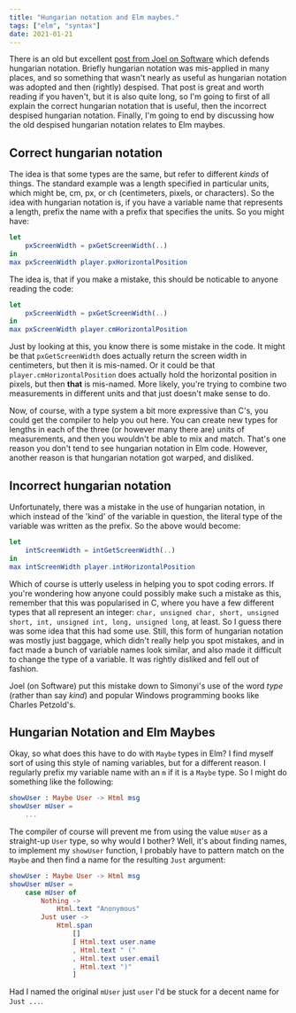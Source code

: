 ```yaml
---
title: "Hungarian notation and Elm maybes."
tags: ["elm", "syntax"]
date: 2021-01-21
---
```


There is an old but excellent [post from Joel on Software](https://www.joelonsoftware.com/2005/05/11/making-wrong-code-look-wrong/) which defends hungarian notation. Briefly hungarian notation was mis-applied in many places, and so something that wasn't nearly as useful as hungarian notation was adopted and then (rightly) despised. That post is great and worth reading if you haven't, but it is also quite long, so I'm going to first of all explain the correct hungarian notation that is useful, then the incorrect despised hungarian notation.  Finally, I'm going to end by discussing how the old despised hungarian notation relates to Elm maybes.

## Correct hungarian notation

The idea is that some types are the same, but refer to different *kinds* of things. The standard example was a length specified in particular units, which might be, cm, px, or ch (centimeters, pixels, or characters). So the idea with hungarian notation is, if you have a variable name that represents a length, prefix the name with a prefix that specifies the units. So you might have:

```elm
let
    pxScreenWidth = pxGetScreenWidth(..)
in
max pxScreenWidth player.pxHorizontalPosition
```

The idea is, that if you make a mistake, this should be noticable to anyone reading the code:


```elm
let
    pxScreenWidth = pxGetScreenWidth(..)
in
max pxScreenWidth player.cmHorizontalPosition
```

Just by looking at this, you know there is some mistake in the code. It might be that `pxGetScreenWidth` does actually return the screen width in centimeters, but then it is mis-named. Or it could be that `player.cmHorizontalPosition` does actually hold the horizontal position in pixels, but then **that** is mis-named. More likely, you're trying to combine two measurements in different units and that just doesn't make sense to do.

Now, of course, with a type system a bit more expressive than C's, you could get the compiler to help you out here. You can create new types for lengths in each of the three (or however many there are) units of measurements, and then you wouldn't be able to mix and match. That's one reason you don't tend to see hungarian notation in Elm code. However, another reason is that hungarian notation got warped, and disliked.

## Incorrect hungarian notation

Unfortunately, there was a mistake in the use of hungarian notation, in which instead of the 'kind' of the variable in question, the literal type of the variable was written as the prefix. So the above would become:


```elm
let
    intScreenWidth = intGetScreenWidth(..)
in
max intScreenWidth player.intHorizontalPosition
```

Which of course is utterly useless in helping you to spot coding errors. If you're wondering how anyone could possibly make such a mistake as this, remember that this was popularised in C, where you have a few different types that all represent an integer: `char, unsigned char, short, unsigned short, int, unsigned int, long, unsigned long`, at least. So I guess there was some idea that this had some use. Still, this form of hungarian notation was mostly just baggage, which didn't really help you spot mistakes, and in fact made a bunch of variable names look similar, and also made it difficult to change the type of a variable. It was rightly disliked and fell out of fashion.

Joel (on Software) put this mistake down to Simonyi's use of the word *type* (rather than say *kind*) and popular Windows programming books like Charles Petzold's. 

## Hungarian Notation and Elm Maybes

Okay, so what does this have to do with `Maybe` types in Elm? I find myself sort of using this style of naming variables, but for a different reason. I regularly prefix my variable name with an `m` if it is a `Maybe` type. So I might do something like the following:

```elm
showUser : Maybe User -> Html msg
showUser mUser =
    ...
```

The compiler of course will prevent me from using the value `mUser` as a straight-up `User` type, so why would I bother? Well, it's about finding names, to implement my `showUser` function, I probably have to pattern match on the `Maybe` and then find a name for the resulting `Just` argument:


```elm
showUser : Maybe User -> Html msg
showUser mUser =
    case mUser of
        Nothing ->
            Html.text "Anonymous"
        Just user ->
            Html.span
                []
                [ Html.text user.name
                , Html.text " ("
                , Html.text user.email
                , Html.text ")"
                ]
```

Had I named the original `mUser` just `user` I'd be stuck for a decent name for `Just ...`.

